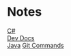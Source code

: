 # Notes #

[C#](csharp/README.md)
<br>
[Dev Docs](https://devdocs.io)
<br>
[Java](java/README.md)
[Git Commands](git/README.md)
